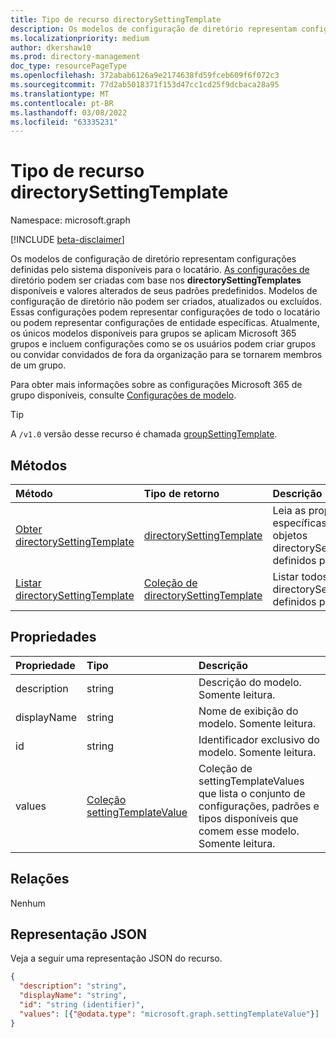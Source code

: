 ```yaml
---
title: Tipo de recurso directorySettingTemplate
description: Os modelos de configuração de diretório representam configurações definidas pelo sistema disponíveis para o locatário.
ms.localizationpriority: medium
author: dkershaw10
ms.prod: directory-management
doc_type: resourcePageType
ms.openlocfilehash: 372abab6126a9e2174638fd59fceb609f6f072c3
ms.sourcegitcommit: 77d2ab5018371f153d47cc1cd25f9dcbaca28a95
ms.translationtype: MT
ms.contentlocale: pt-BR
ms.lasthandoff: 03/08/2022
ms.locfileid: "63335231"
---
```

# <a name="directorysettingtemplate-resource-type"></a>Tipo de recurso directorySettingTemplate

Namespace: microsoft.graph

[!INCLUDE [beta-disclaimer](../../includes/beta-disclaimer.md)]

Os modelos de configuração de diretório representam configurações definidas pelo sistema disponíveis para o locatário. [As configurações de](directorysetting.md) diretório podem ser criadas com base nos **directorySettingTemplates** disponíveis e valores alterados de seus padrões predefinidos. Modelos de configuração de diretório não podem ser criados, atualizados ou excluídos. Essas configurações podem representar configurações de todo o locatário ou podem representar configurações de entidade específicas. Atualmente, os únicos modelos disponíveis para grupos se aplicam Microsoft 365 grupos e incluem configurações como se os usuários podem criar grupos ou convidar convidados de fora da organização para se tornarem membros de um grupo.

Para obter mais informações sobre as configurações Microsoft 365 de grupo disponíveis, consulte [Configurações de modelo](/azure/active-directory/enterprise-users/groups-settings-cmdlets).

> [!TIP]
> A `/v1.0` versão desse recurso é chamada [groupSettingTemplate](/graph/api/resources/groupsettingtemplate?view=graph-rest-1.0&preserve-view=true).

## <a name="methods"></a>Métodos

| Método           | Tipo de retorno    |Descrição|
|:---------------|:--------|:----------|
|[Obter directorySettingTemplate](../api/directorysettingtemplate-get.md) | [directorySettingTemplate](directorysettingtemplate.md) |Leia as propriedades específicas de um dos objetos directorySettingTemplate definidos pelo sistema.|
|[Listar directorySettingTemplate](../api/directorysettingtemplate-list.md) | [Coleção de directorySettingTemplate](directorysettingtemplate.md) |Listar todos os objetos directorySettingTemplate definidos pelo sistema.|

## <a name="properties"></a>Propriedades
| Propriedade     | Tipo   |Descrição|
|:---------------|:--------|:----------|
|description|string|Descrição do modelo. Somente leitura.|
|displayName|string|Nome de exibição do modelo. Somente leitura. |
|id|string| Identificador exclusivo do modelo. Somente leitura.|
|values|[Coleção settingTemplateValue](settingtemplatevalue.md)| Coleção de settingTemplateValues que lista o conjunto de configurações, padrões e tipos disponíveis que comem esse modelo.  Somente leitura. |

## <a name="relationships"></a>Relações
Nenhum


## <a name="json-representation"></a>Representação JSON

Veja a seguir uma representação JSON do recurso.

<!-- {
  "blockType": "resource",
  "optionalProperties": [

  ],
  "@odata.type": "microsoft.graph.directorySettingTemplate"
}-->

```json
{
  "description": "string",
  "displayName": "string",
  "id": "string (identifier)",
  "values": [{"@odata.type": "microsoft.graph.settingTemplateValue"}]
}

```

<!-- uuid: 8fcb5dbc-d5aa-4681-8e31-b001d5168d79
2015-10-25 14:57:30 UTC -->
<!--
{
  "type": "#page.annotation",
  "description": "directorySettingTemplate resource",
  "keywords": "",
  "section": "documentation",
  "tocPath": "",
  "suppressions": []
}
-->


